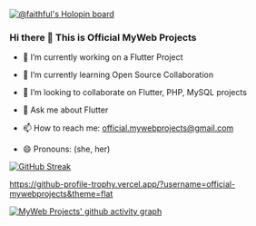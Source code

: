 
[![@faithful's Holopin board](https://holopin.io/api/user/board?user=faithful)](https://holopin.io/@faithful)

### <span style="margin: 0 auto;">Hi there 👋 This is Official MyWeb Projects</span>

<!-- **official-mywebprojects/official-mywebprojects** is a ✨ _special_ ✨ repository because its `README.md` (this file) appears on your GitHub profile. -->


- 🔭 I’m currently working on a Flutter Project

- 🌱 I’m currently learning Open Source Collaboration

- 👯 I’m looking to collaborate on Flutter, PHP, MySQL projects

- 💬 Ask me about Flutter

- 📫 How to reach me: official.mywebprojects@gmail.com

- 😄 Pronouns: (she, her)


[![GitHub Streak](https://streak-stats.demolab.com/?user=official-mywebprojects&theme=dark)](https://git.io/streak-stats)


https://github-profile-trophy.vercel.app/?username=official-mywebprojects&theme=flat

[![MyWeb Projects' github activity graph](https://activity-graph.herokuapp.com/graph?username=official-mywebprojects&theme=xcode)](https://github.com/official-mywebprojects/github-readme-activity-graph)
